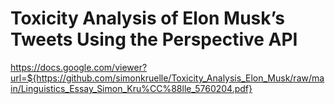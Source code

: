 # Toxicity Analysis of Elon Musk’s Tweets Using the Perspective API
https://docs.google.com/viewer?url=${https://github.com/simonkruelle/Toxicity_Analysis_Elon_Musk/raw/main/Linguistics_Essay_Simon_Kru%CC%88lle_5760204.pdf}
